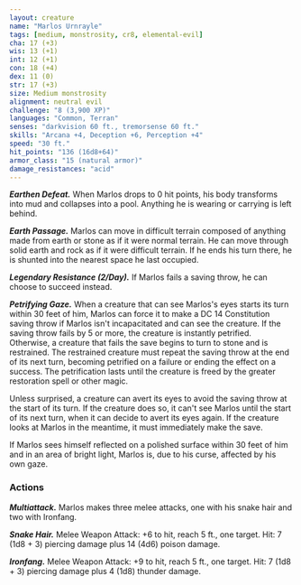 ```yaml
---
layout: creature
name: "Marlos Urnrayle"
tags: [medium, monstrosity, cr8, elemental-evil]
cha: 17 (+3)
wis: 13 (+1)
int: 12 (+1)
con: 18 (+4)
dex: 11 (0)
str: 17 (+3)
size: Medium monstrosity
alignment: neutral evil
challenge: "8 (3,900 XP)"
languages: "Common, Terran"
senses: "darkvision 60 ft., tremorsense 60 ft."
skills: "Arcana +4, Deception +6, Perception +4"
speed: "30 ft."
hit_points: "136 (16d8+64)"
armor_class: "15 (natural armor)"
damage_resistances: "acid"
---
```


***Earthen Defeat.*** When Marlos drops to 0 hit points, his body transforms into mud and collapses into a pool. Anything he is wearing or carrying is left behind.

***Earth Passage.*** Marlos can move in difficult terrain composed of anything made from earth or stone as if it were normal terrain. He can move through solid earth and rock as if it were difficult terrain. If he ends his turn there, he is shunted into the nearest space he last occupied.

***Legendary Resistance (2/Day).*** If Marlos fails a saving throw, he can choose to succeed instead.

***Petrifying Gaze.*** When a creature that can see Marlos's eyes starts its turn within 30 feet of him, Marlos can force it to make a DC 14 Constitution saving throw if Marlos isn't incapacitated and can see the creature. If the saving throw fails by 5 or more, the creature is instantly petrified. Otherwise, a creature that fails the save begins to turn to stone and is restrained. The restrained creature must repeat the saving throw at the end of its next turn, becoming petrified on a failure or ending the effect on a success. The petrification lasts until the creature is freed by the greater restoration spell or other magic.

Unless surprised, a creature can avert its eyes to avoid the saving throw at the start of its turn. If the creature does so, it can't see Marlos until the start of its next turn, when it can decide to avert its eyes again. If the creature looks at Marlos in the meantime, it must immediately make the save.

If Marlos sees himself reflected on a polished surface within 30 feet of him and in an area of bright light, Marlos is, due to his curse, affected by his own gaze.

### Actions

***Multiattack.*** Marlos makes three melee attacks, one with his snake hair and two with Ironfang.

***Snake Hair.*** Melee Weapon Attack: +6 to hit, reach 5 ft., one target. Hit: 7 (1d8 + 3) piercing damage plus 14 (4d6) poison damage.

***Ironfang.*** Melee Weapon Attack: +9 to hit, reach 5 ft., one target. Hit: 7 (1d8 + 3) piercing damage plus 4 (1d8) thunder damage.